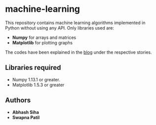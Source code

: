 # machine-learning
This repository contains machine learning algorithms implemented in Python without using any API.
Only libraries used are:
- **Numpy** for arrays and matrices
- **Matplotlib** for plotting graphs

The codes have been explained in the [blog](https://medium.com/machinelearningalgorithms) under the respective stories.

## Libraries required
- Numpy 1.13.1 or greater.
- Matplotlib 1.5.3 or greater

## Authors
- **Abhash Siha**
- **Swapna Patil**
